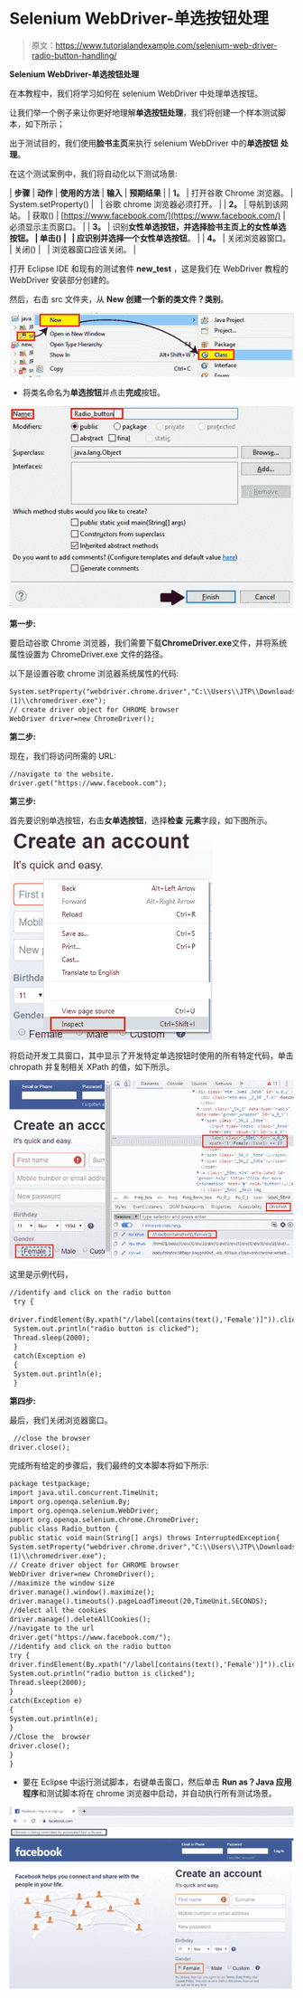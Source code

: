 # Selenium WebDriver-单选按钮处理

> 原文：<https://www.tutorialandexample.com/selenium-web-driver-radio-button-handling/>

**Selenium WebDriver-单选按钮处理**

在本教程中，我们将学习如何在 selenium WebDriver 中处理单选按钮。

让我们举一个例子来让你更好地理解**单选按钮处理**，我们将创建一个样本测试脚本，如下所示；

出于测试目的，我们使用**脸书主页**来执行 selenium WebDriver 中的**单选按钮** **处理**。

在这个测试案例中，我们将自动化以下测试场景:

| **步骤** | **动作** | **使用的方法** | **输入** | **预期结果** |
| **1。** | 打开谷歌 Chrome 浏览器。 | System.setProperty() |   | 谷歌 chrome 浏览器必须打开。 |
| **2。** | 导航到该网站。 | 获取() | [https://www.facebook.com/](https://www.facebook.com/) | 必须显示主页窗口。 |
| **3。** | 识别**女性单选按钮，**并选择脸书主页上的女性单选按钮。 | 单击() |   | 应识别并选择一个**女性单选按钮**。 |
| **4。** | 关闭浏览器窗口。 | 关闭() |   | 浏览器窗口应该关闭。 |

打开 Eclipse IDE 和现有的测试套件 **new_test** ，这是我们在 WebDriver 教程的 WebDriver 安装部分创建的。

然后，右击 src 文件夹，从 **New 创建一个新的类文件？类别**。

![Eclipse IDE and the existing test](img/43e0680693d8a6b9f6607dca4d8aeee7.png)

*   将类名命名为**单选按钮**并点击**完成**按钮。

![Class name as Radio_button](img/650207f7e50ad87240e7d5e9189cf7c4.png)

**第一步:**

要启动谷歌 Chrome 浏览器，我们需要下载**ChromeDriver.exe**文件，并将系统属性设置为 ChromeDriver.exe 文件的路径。

以下是设置谷歌 chrome 浏览器系统属性的代码:

```
System.setProperty("webdriver.chrome.driver","C:\\Users\\JTP\\Downloads\\chromedriver_win32 (1)\\chromedriver.exe");
// create driver object for CHROME browser
WebDriver driver=new ChromeDriver(); 
```

**第二步:**

现在，我们将访问所需的 URL:

```
//navigate to the website.
driver.get("https://www.facebook.com"); 
```

**第三步:**

首先要识别单选按钮，右击**女单选按钮**，选择**检查** **元素**字段，如下图所示。

![right-click on the female radio button ](img/69179e03d6b9077166b3170c45b8cead.png)

将启动开发工具窗口，其中显示了开发特定单选按钮时使用的所有特定代码，单击 chropath 并复制相关 XPath 的值，如下所示。

![ click on the chropath and copy the value of relative XPath](img/7039cbc2d5494d892ed02d4c37f2ca63.png)

这里是示例代码，

```
//identify and click on the radio button
 try {
 driver.findElement(By.xpath("//label[contains(text(),'Female')]")).click(); 
 System.out.println("radio button is clicked");
 Thread.sleep(2000);
 } 
 catch(Exception e)
 {
 System.out.println(e);
 } 
```

**第四步:**

最后，我们关闭浏览器窗口。

```
 //close the browser
driver.close();
```

完成所有给定的步骤后，我们最终的文本脚本将如下所示:

```
package testpackage;
import java.util.concurrent.TimeUnit;
import org.openqa.selenium.By;
import org.openqa.selenium.WebDriver;
import org.openqa.selenium.chrome.ChromeDriver;
public class Radio_button {
public static void main(String[] args) throws InterruptedException{ System.setProperty("webdriver.chrome.driver","C:\\Users\\JTP\\Downloads\\chromedriver_win32 (1)\\chromedriver.exe");
// Create driver object for CHROME browser 
WebDriver driver=new ChromeDriver();
//maximize the window size
driver.manage().window().maximize(); 
driver.manage().timeouts().pageLoadTimeout(20,TimeUnit.SECONDS);
//delect all the cookies
driver.manage().deleteAllCookies();
//navigate to the url
driver.get("https://www.facebook.com/"); 
//identify and click on the radio button
try {
driver.findElement(By.xpath("//label[contains(text(),'Female')]")).click(); 
System.out.println("radio button is clicked");
Thread.sleep(2000);
} 
catch(Exception e) 
{
System.out.println(e);
}
//Close the  browser  
driver.close();  
}
}
```

*   要在 Eclipse 中运行测试脚本，右键单击窗口，然后单击 **Run as？Java 应用程序**和测试脚本将在 chrome 浏览器中启动，并自动执行所有测试场景。

![our final text script will look like](img/5cc7ba3975adf1b747b4680650fdcba1.png)